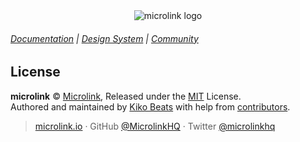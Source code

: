 <div align="center">
  <img src="https://cdn.microlink.io/logo/banner.png" alt="microlink logo">
</div>

###### [Documentation](https://microlink.io/docs) | [Design System](https://microlink.io/design) | [Community](https://microlink.io/community)

## License

**microlink** © [Microlink](https://microlink.io), Released under the [MIT](https://github.com/microlinkhq/sdk/blob/master/LICENSE.md) License.<br>
Authored and maintained by [Kiko Beats](https://kikobeats.com) with help from [contributors](https://github.com/microlinkhq/sdk/contributors).

> [microlink.io](https://microlink.io) · GitHub [@MicrolinkHQ](https://github.com/microlinkhq) · Twitter [@microlinkhq](https://twitter.com/microlinkhq)
